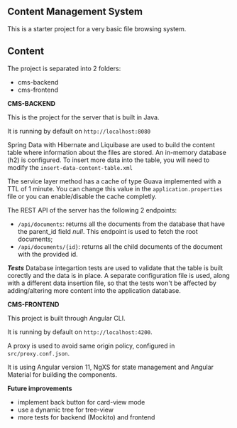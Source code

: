 ## Content Management System ##
This is a starter project for a very basic file browsing system.

## Content ##

The project is separated into 2 folders:
- cms-backend
- cms-frontend

**CMS-BACKEND**

This is the project for the server that is built in Java.

It is running by default on `http://localhost:8080`

Spring Data with Hibernate and Liquibase are used to build the content table where information about the files are stored. An in-memory database (h2) is configured.
To insert more data into the table, you will need to modify the `insert-data-content-table.xml`

The service layer method has a cache of type Guava implemented with a TTL of 1 minute. You can change this value in the `application.properties` file or you can enable/disable the cache completly.

The REST API of the server has the following 2 endpoints:
- `/api/documents`: returns all the documents from the database that have the parent_id field *null*. This endpoint is used to fetch the root documents;
- `/api/documents/{id}`: returns all the child documents of the document with the provided id.

***Tests***
Database integartion tests are used to validate that the table is built corectly and the data is in place.
A separate configuration file is used, along with a different data insertion file, so that the tests won't be affected by adding/altering more content into the application database. 

**CMS-FRONTEND**

This project is built through Angular CLI.

It is running by default on `http://localhost:4200`.

A proxy is used to avoid same origin policy, configured in `src/proxy.conf.json`.

It is using Angular version 11, NgXS for state management and Angular Material for building the components.

**Future improvements**
- implement back button for card-view mode
- use a dynamic tree for tree-view
- more tests for backend (Mockito) and frontend
